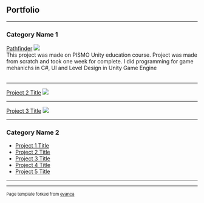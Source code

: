 ## Portfolio

---

### Category Name 1 

[Pathfinder](/https://play.google.com/store/apps/details?id=com.Android.Pathfinder)
<img src="https://play-lh.googleusercontent.com/i86_teM6roa2s4fijoRacVyf-tphhtqek7zYkP73_8ayimTef2CbwQayRowlQxAtlXg=w720-h310-rw"/>
<br>
This project was made on PISMO Unity education course. Project was made from scratch and took one week for complete. I did programming for game mehanichs in C#, 
UI and Level Design in Unity Game Engine
<br><br>

---
[Project 2 Title](/pdf/sample_presentation.pdf)
<img src="images/dummy_thumbnail.jpg?raw=true"/>

---
[Project 3 Title](http://example.com/)
<img src="images/dummy_thumbnail.jpg?raw=true"/>

---

### Category Name 2

- [Project 1 Title](http://example.com/)
- [Project 2 Title](http://example.com/)
- [Project 3 Title](http://example.com/)
- [Project 4 Title](http://example.com/)
- [Project 5 Title](http://example.com/)

---




---
<p style="font-size:11px">Page template forked from <a href="https://github.com/evanca/quick-portfolio">evanca</a></p>
<!-- Remove above link if you don't want to attibute -->

